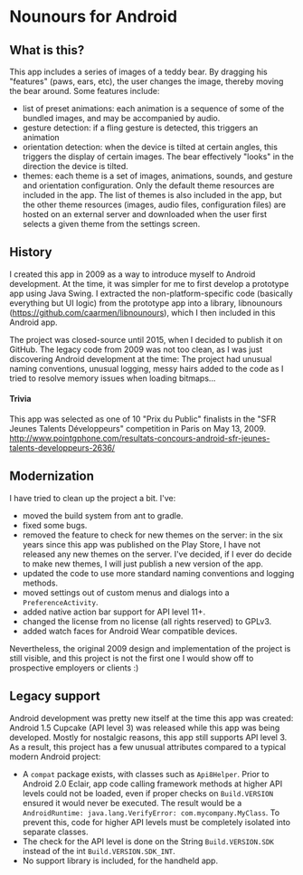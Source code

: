 # Nounours for Android
## What is this?
This app includes a series of images of a teddy bear.  By dragging his "features" (paws, ears,
etc), the user changes the image, thereby moving the bear around.  Some features include:
* list of preset animations: each animation is a sequence of some of the bundled
  images, and may be accompanied by audio.
* gesture detection: if a fling gesture is detected, this triggers an animation
* orientation detection: when the device is tilted at certain angles, this triggers the
  display of certain images. The bear effectively "looks" in the direction the device
  is tilted.
* themes: each theme is a set of images, animations, sounds, and gesture and orientation 
  configuration. Only the default theme resources are included in the app.  The list of
  themes is also included in the app, but the other theme resources (images, audio files,
  configuration files) are hosted on an external server and downloaded when the user
  first selects a given theme from the settings screen.

## History
I created this app in 2009 as a way to introduce myself to Android development.  At the time,
it was simpler for me to first develop a prototype app using Java Swing.  I extracted the
non-platform-specific code (basically everything but UI logic) from the prototype app into a
library, libnounours (https://github.com/caarmen/libnounours), which I then included in this Android
app.


The project was closed-source until 2015, when I decided to publish it on GitHub. The legacy code
from 2009 was not too clean, as I was just discovering Android development at the time: The project
had unusual naming conventions, unusual logging, messy hairs added to the code as I tried to resolve
memory issues when loading bitmaps...

#### Trivia
This app was selected as one of 10 "Prix du Public" finalists in the "SFR Jeunes Talents Développeurs" competition
in Paris on May 13, 2009. http://www.pointgphone.com/resultats-concours-android-sfr-jeunes-talents-developpeurs-2636/

## Modernization
I have tried to clean up the project a bit. I've:
* moved the build system from ant to gradle.
* fixed some bugs.
* removed the feature to check for new themes on the server: in the six years since this app was
  published on the Play Store, I have not released any new themes on the server. I've decided, if
  I ever do decide to make new themes, I will just publish a new version of the app.
* updated the code to use more standard naming conventions and logging methods.
* moved settings out of custom menus and dialogs into a ```PreferenceActivity```.
* added native action bar support for API level 11+.
* changed the license from no license (all rights reserved) to GPLv3.
* added watch faces for Android Wear compatible devices.

Nevertheless, the original 2009 design and implementation of the project is still visible, and
this project is not the first one I would show off to prospective employers or clients :)

## Legacy support
Android development was pretty new itself at the time this app was created: Android 1.5 Cupcake (API
level 3) was released while this app was being developed.  Mostly for nostalgic reasons, this app
still supports API level 3.  As a result, this project has a few unusual attributes compared to a
typical modern Android project:
* A ```compat``` package exists, with classes such as ```Api8Helper```.
  Prior to Android 2.0 Eclair, app code calling framework methods at higher API levels could not be
  loaded, even if proper checks on ```Build.VERSION``` ensured it would never be executed. The
  result would be a ```AndroidRuntime: java.lang.VerifyError: com.mycompany.MyClass```. To prevent
  this, code for higher API levels must be completely isolated into separate classes.
* The check for the API level is done on the String ```Build.VERSION.SDK``` instead of the int ```Build.VERSION.SDK_INT```.
* No support library is included, for the handheld app.

